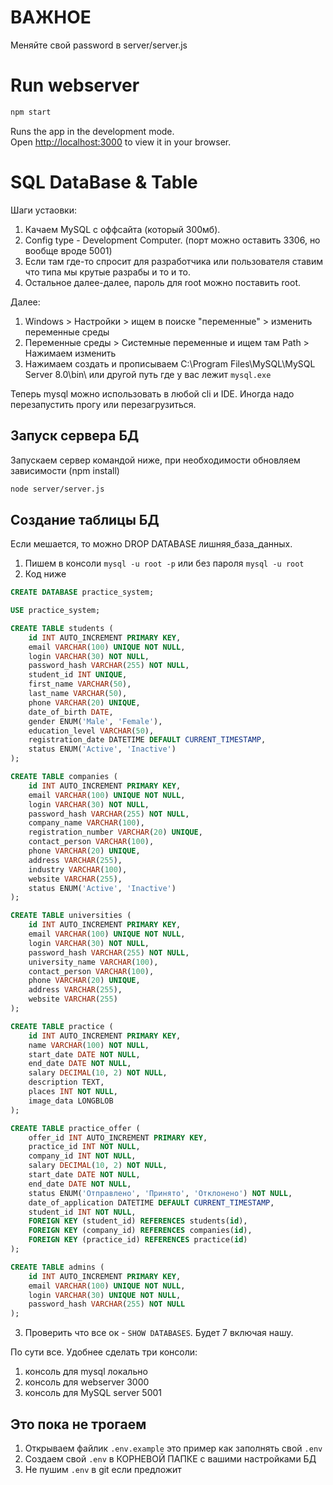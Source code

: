 # ВАЖНОЕ

Меняйте свой password в server/server.js

# Run webserver

```bash
npm start
```

Runs the app in the development mode.\
Open [http://localhost:3000](http://localhost:3000) to view it in your browser.

# SQL DataBase & Table

Шаги устаовки:
1. Качаем MySQL с оффсайта (который 300мб).
2. Config type - Development Computer. (порт можно оставить 3306, но вообще вроде 5001)
3. Если там где-то спросит для разработчика или пользователя ставим что типа мы крутые разрабы и то и то.
3. Остальное далее-далее, пароль для root можно поставить root.

Далее:
1. Windows > Настройки > ищем в поиске "переменные" > изменить переменные среды
2. Переменные среды > Системные переменные и ищем там Path > Нажимаем изменить
3. Нажимаем создать и прописываем C:\Program Files\MySQL\MySQL Server 8.0\bin\ или другой путь где у вас лежит `mysql.exe`

Теперь mysql можно использовать в любой cli и IDE. Иногда надо перезапустить прогу или перезагрузиться.

## Запуск сервера БД

Запускаем сервер командой ниже, при необходимости обновляем зависимости (npm install)

```bash
node server/server.js
``` 

## Создание таблицы БД

Если мешается, то можно DROP DATABASE лишняя_база_данных.

1. Пишем в консоли `mysql -u root -p` или без пароля `mysql -u root`
2. Код ниже
```sql
CREATE DATABASE practice_system;

USE practice_system;

CREATE TABLE students (
    id INT AUTO_INCREMENT PRIMARY KEY,
    email VARCHAR(100) UNIQUE NOT NULL,
    login VARCHAR(30) NOT NULL,
    password_hash VARCHAR(255) NOT NULL,
    student_id INT UNIQUE,
    first_name VARCHAR(50),
    last_name VARCHAR(50),
    phone VARCHAR(20) UNIQUE,
    date_of_birth DATE,
    gender ENUM('Male', 'Female'),
    education_level VARCHAR(50),
    registration_date DATETIME DEFAULT CURRENT_TIMESTAMP,
    status ENUM('Active', 'Inactive')
);

CREATE TABLE companies (
    id INT AUTO_INCREMENT PRIMARY KEY,
    email VARCHAR(100) UNIQUE NOT NULL,
    login VARCHAR(30) NOT NULL,
    password_hash VARCHAR(255) NOT NULL,
    company_name VARCHAR(100),
    registration_number VARCHAR(20) UNIQUE,
    contact_person VARCHAR(100),
    phone VARCHAR(20) UNIQUE,
    address VARCHAR(255),
    industry VARCHAR(100),
    website VARCHAR(255),
    status ENUM('Active', 'Inactive')
);

CREATE TABLE universities (
    id INT AUTO_INCREMENT PRIMARY KEY,
    email VARCHAR(100) UNIQUE NOT NULL,
    login VARCHAR(30) NOT NULL,
    password_hash VARCHAR(255) NOT NULL,
    university_name VARCHAR(100),
    contact_person VARCHAR(100),
    phone VARCHAR(20) UNIQUE,
    address VARCHAR(255),
    website VARCHAR(255)
);

CREATE TABLE practice (
    id INT AUTO_INCREMENT PRIMARY KEY,
    name VARCHAR(100) NOT NULL,
    start_date DATE NOT NULL,
    end_date DATE NOT NULL,
    salary DECIMAL(10, 2) NOT NULL,
    description TEXT,
    places INT NOT NULL,
    image_data LONGBLOB
);

CREATE TABLE practice_offer (
    offer_id INT AUTO_INCREMENT PRIMARY KEY,
    practice_id INT NOT NULL,
    company_id INT NOT NULL,
    salary DECIMAL(10, 2) NOT NULL,
    start_date DATE NOT NULL,
    end_date DATE NOT NULL,
    status ENUM('Отправлено', 'Принято', 'Отклонено') NOT NULL,
    date_of_application DATETIME DEFAULT CURRENT_TIMESTAMP,
    student_id INT NOT NULL,
    FOREIGN KEY (student_id) REFERENCES students(id),
    FOREIGN KEY (company_id) REFERENCES companies(id),
    FOREIGN KEY (practice_id) REFERENCES practice(id)
);

CREATE TABLE admins (
    id INT AUTO_INCREMENT PRIMARY KEY,
    email VARCHAR(100) UNIQUE NOT NULL,
    login VARCHAR(30) UNIQUE NOT NULL,
    password_hash VARCHAR(255) NOT NULL
);
```
3. Проверить что все ок - `SHOW DATABASES`. Будет 7 включая нашу.

По сути все. Удобнее сделать три консоли:
1. консоль для mysql локально
2. консоль для webserver 3000
3. консоль для MySQL server 5001

## Это пока не трогаем

1. Открываем файлик `.env.example` это пример как заполнять свой `.env`
2. Создаем свой `.env` в КОРНЕВОЙ ПАПКЕ с вашими настройками БД
3. Не пушим `.env` в git если предложит
